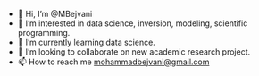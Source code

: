 - 👋 Hi, I’m @MBejvani
- 👀 I’m interested in data science, inversion, modeling, scientific programming. 
- 🌱 I’m currently learning data science. 
- 💞️ I’m looking to collaborate on new academic research project. 
- 📫 How to reach me mohammadbejvani@gmail.com 

<!---
MBejvani/MBejvani is a ✨ special ✨ repository because its `README.md` (this file) appears on your GitHub profile.
You can click the Preview link to take a look at your changes.
--->
